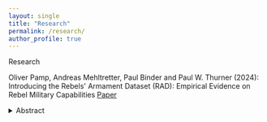 ```yaml
---
layout: single
title: "Research"
permalink: /research/
author_profile: true
---
```


Research

<style>
summary {
  cursor: pointer;
  font-weight: normal;
  transition: font-weight 2s ease;
}
summary:hover {
  font-weight: bold;
}
</style>

Oliver Pamp, Andreas Mehltretter, Paul Binder and Paul W. Thurner (2024): Introducing the Rebels' Armament Dataset (RAD): Empirical Evidence on Rebel Military Capabilities [Paper](https://journals.sagepub.com/doi/10.1177/00220027241297692)


<details>
  <summary>Abstract</summary>

  <p>
text text
  </p>
</details>



